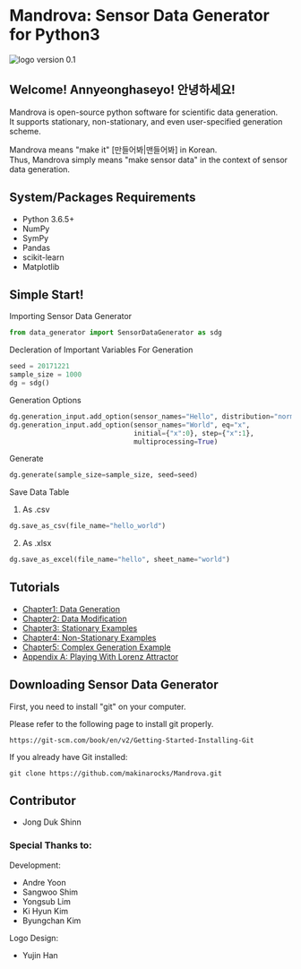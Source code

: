 # Mandrova: Sensor Data Generator for Python3
![logo](https://github.com/makinarocks/Mandrova/blob/master/logo.png)
version 0.1

## Welcome! Annyeonghaseyo! 안녕하세요!
Mandrova is open-source python software for scientific data generation.  
It supports stationary, non-stationary, and even user-specified generation scheme.  

Mandrova means "make it" [만들어봐|맨들어봐] in Korean.  
Thus, Mandrova simply means "make sensor data" in the context of sensor data generation.


## System/Packages Requirements
- Python 3.6.5+
- NumPy
- SymPy
- Pandas
- scikit-learn
- Matplotlib


## Simple Start!

Importing Sensor Data Generator
```python
from data_generator import SensorDataGenerator as sdg
```

Decleration of Important Variables For Generation
```python
seed = 20171221
sample_size = 1000
dg = sdg()
```

Generation Options
```python
dg.generation_input.add_option(sensor_names="Hello", distribution="normal", mu=0, sigma=1)
dg.generation_input.add_option(sensor_names="World", eq="x",
                               initial={"x":0}, step={"x":1},
                               multiprocessing=True)
```

Generate
```python
dg.generate(sample_size=sample_size, seed=seed)
```

Save Data Table
1. As .csv
```python
dg.save_as_csv(file_name="hello_world")
```
2. As .xlsx
```python
dg.save_as_excel(file_name="hello", sheet_name="world")
```
## Tutorials
- [Chapter1: Data Generation](tutorials/chapter1_data_generation.ipynb)
- [Chapter2: Data Modification](tutorials/chapter2_data_modification.ipynb)
- [Chapter3: Stationary Examples](tutorials/chapter3_stationary_examples.ipynb)
- [Chapter4: Non-Stationary Examples](tutorials/chapter4_non_stationary_examples.ipynb)
- [Chapter5: Complex Generation Example](tutorials/chapter5_complex_generation_example.ipynb)
- [Appendix A: Playing With Lorenz Attractor](tutorials/appendix_a_playing_with_lorenz_attractor.ipynb)

## Downloading Sensor Data Generator

First, you need to install "git" on your computer.

Please refer to the following page to install git properly.

`https://git-scm.com/book/en/v2/Getting-Started-Installing-Git`

If you already have Git installed:

`git clone https://github.com/makinarocks/Mandrova.git`


## Contributor
- Jong Duk Shinn

### Special Thanks to:
Development:
- Andre Yoon
- Sangwoo Shim
- Yongsub Lim
- Ki Hyun Kim
- Byungchan Kim

Logo Design:
- Yujin Han
